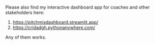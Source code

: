Please also find my interactive dashboard app for coaches and other stakeholders here: 
1. https://pitchmixdashboard.streamlit.app/
2. https://cridadgh.pythonanywhere.com/

Any of them works.
